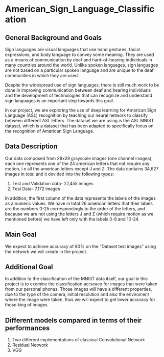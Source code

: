 # American_Sign_Language_Classification
## General Background and Goals
Sign languages are visual languages that use hand gestures, facial expressions, and body language to convey some meaning. They are used as a means of communication by deaf and hard-of-hearing individuals in many countries around the world. Unlike spoken languages, sign languages are not based on a particular spoken language and are unique to the deaf communities in which they are used.

Despite the widespread use of sign languages, there is still much work to be done in improving communication between deaf and hearing individuals and the development of technologies that can recognize and understand sign languages is an important step towards this goal.

In our project, we are exploring the use of deep learning for American Sign Language (ASL) recognition by teaching our neural network to classify between different ASL letters. The dataset we are using is the ASL MNIST dataset, which is a dataset that has been adapted to specifically focus on the recognition of American Sign Language.

## Data Description
Our data composed from 28x28 grayscale images (one channel images), each one represents one of the 24 american letters that not require any motion, i.e all the american letters except J and Z.
The data contains 34,627 images in total and it devided into the following types:

1) Test and Validation data- 27,455 images
2) Test Data- 7,172 images

In addition, the first column of the data represents the labels of the images as a numeric values. We have in total 26 american letters that their labels are the numbers 0-25 correspondingly to the order of the letters, and because we are not using the letters J and Z (which require motion as we mentioned before) we have left only with the labels 0-8 and 10-24.

## Main Goal
We expect to achieve accuracy of 90% on the "Dataset test images" using the network we will create in the project.

## Additional Goal
In addition to the classification of the MNIST data itself, our goal in this project is to exemine the classification accuracy for images that were taken from our personal phones. Those images will have a different properties, due to the type of the camera, initial resolution and also the enviroment where the image were taken, thus we will expect to get lower accuracy for those king of images.

## Different models compared in terms of their performances
1) Two different implementations of classical Convolutional Network
2) Residual Network
3) VGG

